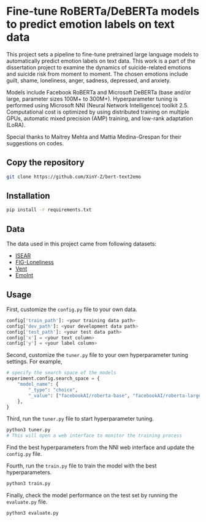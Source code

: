 # Fine-tune RoBERTa/DeBERTa models to predict emotion labels on text data
This project sets a pipeline to fine-tune pretrained large language models to automatically predict emotion labels on text data.
This work is a part of the dissertation project to examine the dynamics of suicide-related emotions and suicide risk from 
moment to moment. The chosen emotions include guilt, shame, loneliness, anger, sadness, depressed, and anxiety.

Models include Facebook RoBERTa and Microsoft DeBERTa (base and/or large, parameter sizes 100M+ to 300M+). Hyperparameter
tuning is performed using Microsoft NNI (Neural Network Intelligence) toolkit 2.5. Computational cost is optimized by using 
distributed training on multiple GPUs, automatic mixed precision (AMP) training, and low-rank adaptation (LoRA).

Special thanks to Maitrey Mehta and Mattia Medina-Grespan for their suggestions on codes.  

## Copy the repository
```bash
git clone https://github.com/XinY-Z/bert-text2emo
```

## Installation
```bash
pip install -r requirements.txt
```

## Data
The data used in this project came from following datasets:
- [ISEAR](https://paperswithcode.com/dataset/isear)
- [FIG-Loneliness](https://huggingface.co/datasets/FIG-Loneliness/FIG-Loneliness)
- [Vent](https://paperswithcode.com/dataset/vent)
- [EmoInt](https://www.kaggle.com/code/ardacandra/wassa-2017-emotion-intensity)

## Usage
First, customize the `config.py` file to your own data. 
```python
config['train_path']: <your training data path>
config['dev_path']: <your development data path>
config['test_path']: <your test data path>
config['x'] = <your text column>
config['y'] = <your label column>
```

Second, customize the `tuner.py` file to your own hyperparameter tuning settings. For example, 
```python
# specify the search space of the models
experiment.config.search_space = {
    "model_name": {
        "_type": "choice",
        "_value": ["facebookAI/roberta-base", "facebookAI/roberta-large", "microsoft/deberta-base", "microsoft/deberta-large"]
    },
}
```

Third, run the `tuner.py` file to start hyperparameter tuning.
```bash
python3 tuner.py
# This will open a web interface to monitor the training process
```
Find the best hyperparameters from the NNI web interface and update the `config.py` file.

Fourth, run the `train.py` file to train the model with the best hyperparameters.
```bash
python3 train.py
```

Finally, check the model performance on the test set by running the `evaluate.py` file.
```bash
python3 evaluate.py
```
